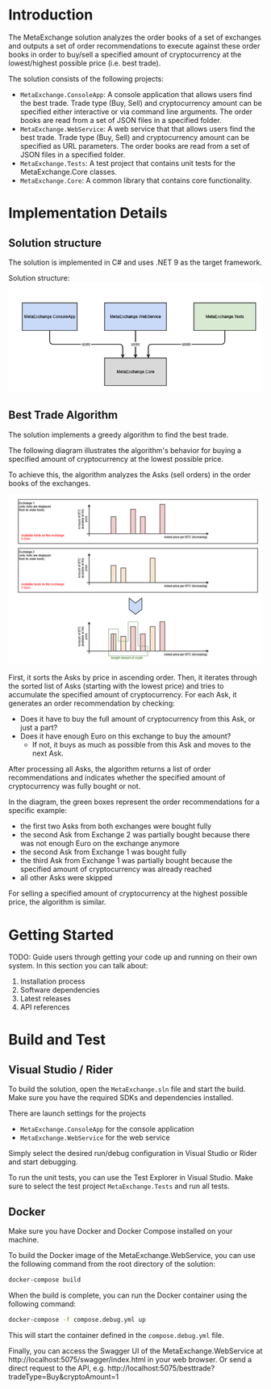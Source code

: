 # Introduction 
The MetaExchange solution analyzes the order books of a set of exchanges and
outputs a set of order recommendations to execute against these order books
in order to buy/sell a specified amount of cryptocurrency
at the lowest/highest possible price (i.e. best trade).

The solution consists of the following projects:
- `MetaExchange.ConsoleApp`: A console application that allows users find the best trade.
   Trade type (Buy, Sell) and cryptocurrency amount can be specified either interactive or
   via command line arguments. The order books are read from a set of JSON files in a specified folder.
- `MetaExchange.WebService`: A web service that that allows users find the best trade.
   Trade type (Buy, Sell) and cryptocurrency amount can be specified as URL parameters.
   The order books are read from a set of JSON files in a specified folder.
- `MetaExchange.Tests`: A test project that contains unit tests for the MetaExchange.Core classes.
- `MetaExchange.Core`: A common library that contains core functionality.

# Implementation Details

## Solution structure

The solution is implemented in C# and uses .NET 9 as the target framework.

Solution structure:
![Solution structure](/Documentation/MetaExchange.ProjectStructure.png)

## Best Trade Algorithm

The solution implements a greedy algorithm to find the best trade.

The following diagram illustrates the algorithm's behavior for buying
a specified amount of cryptocurrency at the lowest possible price.

To achieve this, the algorithm analyzes the Asks (sell orders) in the order books of the exchanges.

![Algorithm](/Documentation/MetaExchange.Algorithm.png)

First, it sorts the Asks by price in ascending order.
Then, it iterates through the sorted list of Asks (starting with the lowest price)
and tries to accumulate the specified amount of cryptocurrency.
For each Ask, it generates an order recommendation by checking:
- Does it have to buy the full amount of cryptocurrency from this Ask, or just a part?
- Does it have enough Euro on this exchange to buy the amount?
  - If not, it buys as much as possible from this Ask and moves to the next Ask.

After processing all Asks, the algorithm returns a list of order recommendations and
indicates whether the specified amount of cryptocurrency was fully bought or not.

In the diagram, the green boxes represent the order recommendations for a specific example:
- the first two Asks from both exchanges were bought fully
- the second Ask from Exchange 2 was partially bought because there was not enough Euro on the exchange anymore
- the second Ask from Exchange 1 was bought fully
- the third Ask from Exchange 1 was partially bought because the specified amount of cryptocurrency was already reached
- all other Asks were skipped

For selling a specified amount of cryptocurrency at the highest possible price, the algorithm is similar.

# Getting Started
TODO: Guide users through getting your code up and running on their own system. In this section you can talk about:
1.	Installation process
2.	Software dependencies
3.	Latest releases
4.	API references

# Build and Test

## Visual Studio / Rider
To build the solution, open the `MetaExchange.sln` file and start the build.
Make sure you have the required SDKs and dependencies installed.

There are launch settings for the projects
- `MetaExchange.ConsoleApp` for the console application
- `MetaExchange.WebService` for the web service

Simply select the desired run/debug configuration in Visual Studio or Rider and start debugging.

To run the unit tests, you can use the Test Explorer in Visual Studio.
Make sure to select the test project `MetaExchange.Tests` and run all tests.

## Docker
Make sure you have Docker and Docker Compose installed on your machine.

To build the Docker image of the MetaExchange.WebService, you can use the following command from the root directory of the solution:

```bash
docker-compose build
```

When the build is complete, you can run the Docker container using the following command:

```bash
docker-compose -f compose.debug.yml up
```

This will start the container defined in the `compose.debug.yml` file.

Finally, you can access the Swagger UI of the MetaExchange.WebService at http://localhost:5075/swagger/index.html in your web browser.
Or send a direct request to the API, e.g. http://localhost:5075/besttrade?tradeType=Buy&cryptoAmount=1